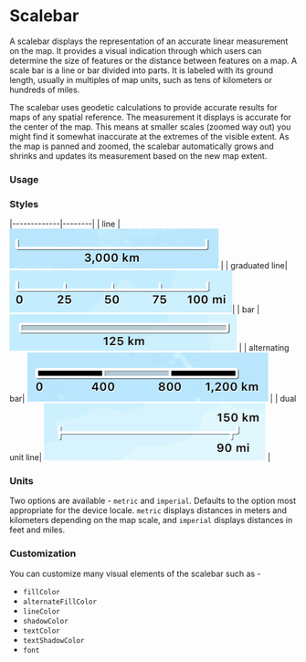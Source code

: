 # Scalebar

A scalebar displays the representation of an accurate linear measurement on the map. It provides a visual indication through which users can determine the size of features or the distance between features on a map. A scale bar is a line or bar divided into parts. It is labeled with its ground length, usually in multiples of map units, such as tens of kilometers or hundreds of miles. 

The scalebar uses geodetic calculations to provide accurate results for maps of any spatial reference. The measurement it displays is accurate for the center of the map. This means at smaller scales (zoomed way out) you might find it somewhat inaccurate at the extremes of the visible extent. As the map is panned and zoomed, the scalebar automatically grows and shrinks and updates its measurement based on the new map extent.

### Usage


### Styles


|-------------|--------|
|  line |  ![line](Images/line.png) |
|	graduated line|	![graduated line](Images/graduated-line.png)|
|	bar |![bar](Images/bar.png)	|
|	alternating bar|	![alternating bar](Images/alternating-bar.png) |
|	dual unit line|	![dual unit line](Images/dual-unit-line.png) |



### Units

Two options are available - `metric` and `imperial`. Defaults to the option most appropriate for the device locale. `metric` displays distances in meters and kilometers depending on the map scale, and `imperial` displays distances in feet and miles.


### Customization

You can customize many visual elements of the scalebar such as - 

* `fillColor`
* `alternateFillColor`
* `lineColor`
* `shadowColor`
* `textColor`
* `textShadowColor`
* `font`

